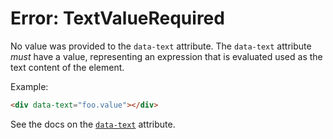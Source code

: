 # Error: TextValueRequired

No value was provided to the `data-text` attribute. The `data-text` attribute _must_ have a value, representing an expression that is evaluated used as the text content of the element.

Example:

```html
<div data-text="foo.value"></div>
```

See the docs on the [`data-text`](https://data-star.dev/reference/plugins_attributes#text) attribute.